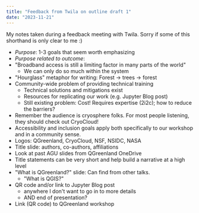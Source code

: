 ```yaml
---
title: "Feedback from Twila on outline draft 1"
date: "2023-11-21"
---
```


My notes taken during a feedback meeting with Twila. Sorry if some of this shorthand is
only clear to me :)

* *Purpose*: 1-3 goals that seem worth emphasizing
* *Purpose related to outcome*:
* "Broadband access is still a limiting factor in many parts of the world"
    * We can only do so much within the system
* "Hourglass" metaphor for writing: Forest -> trees -> forest
* Community-wide problem of providing technical training
    * Technical solutions and mitigations exist
    * Resources for replicating our work (e.g. Jupyter Blog post)
    * Still existing problem: Cost! Requires expertise (2i2c); how to reduce the
      barriers?
* Remember the audience is cryosphere folks. For most people listening, they should
  check out CryoCloud!
* Accessibility and inclusion goals apply both specifically to our workshop and in a
  community sense.
* Logos: QGreenland, CryoCloud, NSF, NSIDC, NASA
* Title slide: authors, co-authors, affiliations
* Look at past AGU slides from QGreenland OneDrive
* Title statements can be very short and help build a narrative at a high level
* "What is QGreenland?" slide: Can find from other talks.
    * "What is QGIS?"
* QR code and/or link to Jupyter Blog post
    * anywhere I don't want to go in to more details
    * AND end of presentation?
* Link (QR code) to QGreenland workshop
